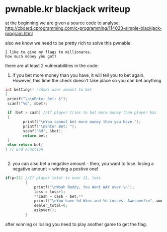 # pwnable.kr blackjack writeup

at the beginning we are given a source code to analyse:
http://cboard.cprogramming.com/c-programming/114023-simple-blackjack-program.html

also we know we need to be pretty rich to solve this pwnable:
```
I like to give my flags to millionares.
how much money you got?
```

there are at least 2 vulnerabilities in the code:
1. if you bet more money than you have, it will tell you to bet again. However, this time the check doesn't take place so you can bet anything
```c
int betting() //Asks user amount to bet
{
 printf("\n\nEnter Bet: $");
 scanf("%d", &bet);
 
 if (bet > cash) //If player tries to bet more money than player has
 {
        printf("\nYou cannot bet more money than you have.");
        printf("\nEnter Bet: ");
        scanf("%d", &bet);
        return bet;
 }
 else return bet;
} // End Function
 
```
2. you can also bet a negative amount - then, you want to lose. losing a negative amount = winning a postive one!
```c
if(p>21) //If player total is over 21, loss
         {
             printf("\nWoah Buddy, You Went WAY over.\n");
             loss = loss+1;
             **cash = cash - bet;**
             printf("\nYou have %d Wins and %d Losses. Awesome!\n", won, loss);
             dealer_total=0;
             askover();
         }
```

after winning or losing you need to play another game to get the flag.